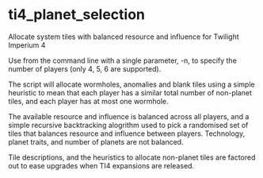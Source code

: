 # ti4_planet_selection
Allocate system tiles with balanced resource and influence for Twilight Imperium 4

Use from the command line with a single parameter, -n, to specify the number of players (only 4, 5, 6 are supported).

The script will allocate wormholes, anomalies and blank tiles using a simple heuristic to mean that each player has a similar total number of non-planet tiles, and each player has at most one wormhole.

The available resource and influence is balanced across all players, and a simple recursive backtracking alogrithm used to pick a randomised set of tiles that balances resource and influence between players.  Technology, planet traits, and number of planets are not balanced.

Tile descriptions, and the heuristics to allocate non-planet tiles are factored out to ease upgrades when TI4 expansions are released.
